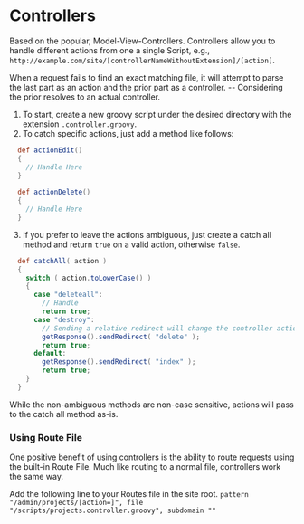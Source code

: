 # Controllers

Based on the popular, Model-View-Controllers. Controllers allow you to handle different actions from one a single Script, e.g., `http://example.com/site/[controllerNameWithoutExtension]/[action]`.

When a request fails to find an exact matching file, it will attempt to parse the last part as an action and the prior part as a controller. -- Considering the prior resolves to an actual controller.

1. To start, create a new groovy script under the desired directory with the extension `.controller.groovy`. 
2. To catch specific actions, just add a method like follows:
```groovy
  def actionEdit()
  {
    // Handle Here
  }
  
  def actionDelete()
  {
    // Handle Here
  }
```

3. If you prefer to leave the actions ambiguous, just create a catch all method and return `true` on a valid action, otherwise `false`.
```groovy
  def catchAll( action )
  {
    switch ( action.toLowerCase() )
    {
      case "deleteall":
        // Handle
        return true;
      case "destroy":
        // Sending a relative redirect will change the controller action.
        getResponse().sendRedirect( "delete" );
        return true;
      default:
        getResponse().sendRedirect( "index" );
        return true;
    }
  }
```

While the non-ambiguous methods are non-case sensitive, actions will pass to the catch all method as-is.


### Using Route File

One positive benefit of using controllers is the ability to route requests using the built-in Route File. Much like routing to a normal file, controllers work the same way.

Add the following line to your Routes file in the site root.
`pattern "/admin/projects/[action=]", file "/scripts/projects.controller.groovy", subdomain ""`